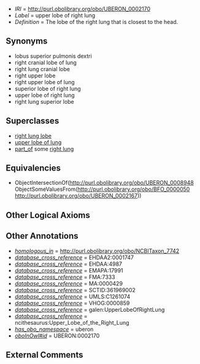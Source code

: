  * *IRI* = http://purl.obolibrary.org/obo/UBERON_0002170
 * *Label* = upper lobe of right lung
 * *Definition* = The lobe of the right lung that is closest to the head.

## Synonyms

 * lobus superior pulmonis dextri
 * right cranial lobe of lung
 * right lung cranial lobe
 * right upper lobe
 * right upper lobe of lung
 * superior lobe of right lung
 * upper lobe of right lung
 * right lung superior lobe

## Superclasses

 * [right lung lobe](../../UBERON/18/UBERON_0006518.md)
 * [upper lobe of lung](../../UBERON/48/UBERON_0008948.md)
 * [part_of](../../BFO/50/BFO_0000050.md) some [right lung](../../UBERON/67/UBERON_0002167.md)

## Equivalencies

 * ObjectIntersectionOf(<http://purl.obolibrary.org/obo/UBERON_0008948> ObjectSomeValuesFrom(<http://purl.obolibrary.org/obo/BFO_0000050> <http://purl.obolibrary.org/obo/UBERON_0002167>))

## Other Logical Axioms


## Other Annotations

 * *[homologous_in](../../core#homologous/in/core#homologous_in.md)* = http://purl.obolibrary.org/obo/NCBITaxon_7742
 * *[database_cross_reference](../../ef/oboInOwl#hasDbXref.md)* = EHDAA2:0001747
 * *[database_cross_reference](../../ef/oboInOwl#hasDbXref.md)* = EHDAA:4987
 * *[database_cross_reference](../../ef/oboInOwl#hasDbXref.md)* = EMAPA:17991
 * *[database_cross_reference](../../ef/oboInOwl#hasDbXref.md)* = FMA:7333
 * *[database_cross_reference](../../ef/oboInOwl#hasDbXref.md)* = MA:0000429
 * *[database_cross_reference](../../ef/oboInOwl#hasDbXref.md)* = SCTID:361969002
 * *[database_cross_reference](../../ef/oboInOwl#hasDbXref.md)* = UMLS:C1261074
 * *[database_cross_reference](../../ef/oboInOwl#hasDbXref.md)* = VHOG:0000859
 * *[database_cross_reference](../../ef/oboInOwl#hasDbXref.md)* = galen:UpperLobeOfRightLung
 * *[database_cross_reference](../../ef/oboInOwl#hasDbXref.md)* = ncithesaurus:Upper_Lobe_of_the_Right_Lung
 * *[has_obo_namespace](../../ce/oboInOwl#hasOBONamespace.md)* = uberon
 * *[oboInOwl#id](../../id/oboInOwl#id.md)* = UBERON:0002170

## External Comments

